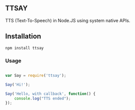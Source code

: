 ## TTSAY

TTS (Text-To-Speech) in Node.JS using system native APIs.

## Installation

```
npm install ttsay
```


### Usage

```javascript

var Say = require('ttsay');

Say('Hi!');

Say('Hello, with callback', function() {
    console.log("TTS ended");
});
```